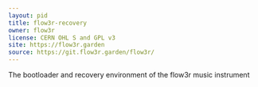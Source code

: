 ```yaml
---
layout: pid
title: flow3r-recovery
owner: flow3r
license: CERN OHL S and GPL v3
site: https://flow3r.garden
source: https://git.flow3r.garden/flow3r/
---
```

The bootloader and recovery environment of the flow3r music instrument
